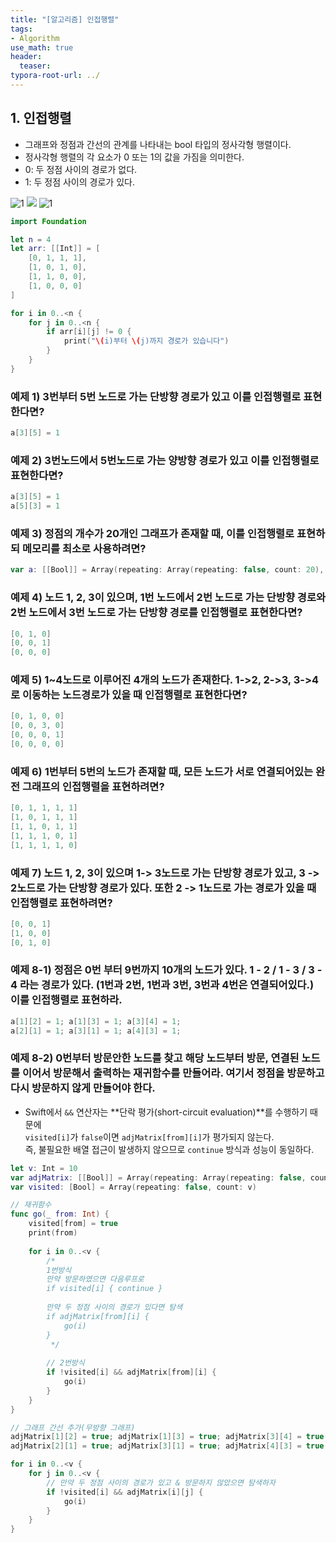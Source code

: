```yaml
---
title: "[알고리즘] 인접행렬"
tags: 
- Algorithm
use_math: true
header: 
  teaser: 
typora-root-url: ../
---
```



## 1.  인접행렬

- 그래프와 정점과 간선의 관계를 나타내는 bool 타입의 정사각형 행렬이다.
- 정사각형 행렬의 각 요소가 0 또는 1의 값을 가짐을 의미한다.
- 0: 두 정점 사이의 경로가 없다.
- 1: 두 정점 사이의 경로가 있다.



![1](../assets/img/인접행렬/1.png)
<img src="../assets/img/인접행렬/1.png"></img>
![1](../1.png)

```swift
import Foundation

let n = 4
let arr: [[Int]] = [
    [0, 1, 1, 1],
    [1, 0, 1, 0],
    [1, 1, 0, 0],
    [1, 0, 0, 0]
]

for i in 0..<n {
    for j in 0..<n {
        if arr[i][j] != 0 {
            print("\(i)부터 \(j)까지 경로가 있습니다")
        }
    }
}
```



### 예제 1) 3번부터 5번 노드로 가는 단방향 경로가 있고 이를 인접행렬로 표현한다면?

```swift
a[3][5] = 1
```

### 예제 2) 3번노드에서 5번노드로 가는 양방향 경로가 있고 이를 인접행렬로 표현한다면?

```swift
a[3][5] = 1
a[5][3] = 1
```

### 예제 3) 정점의 개수가 20개인 그래프가 존재할 때, 이를 인접행렬로 표현하되 메모리를 최소로 사용하려면?

```swift
var a: [[Bool]] = Array(repeating: Array(repeating: false, count: 20), count: 20)
```

### 예제 4) 노드 1, 2, 3이 있으며, 1번 노드에서 2번 노드로 가는 단방향 경로와 2번 노드에서 3번 노드로 가는 단방향 경로를 인접행렬로 표현한다면?

```swift
[0, 1, 0]
[0, 0, 1]
[0, 0, 0]
```

### 예제 5) 1~4노드로 이루어진 4개의 노드가 존재한다. 1->2, 2->3, 3->4로 이동하는 노드경로가 있을 때 인접행렬로 표현한다면?

```swift
[0, 1, 0, 0]
[0, 0, 3, 0]
[0, 0, 0, 1]
[0, 0, 0, 0]
```

### 예제 6) 1번부터 5번의 노드가 존재할 때, 모든 노드가 서로 연결되어있는 완전 그래프의 인접행렬을 표현하려면?

```swift
[0, 1, 1, 1, 1]
[1, 0, 1, 1, 1]
[1, 1, 0, 1, 1]
[1, 1, 1, 0, 1]
[1, 1, 1, 1, 0]
```

### 예제 7) 노드 1, 2, 3이 있으며 1-> 3노드로 가는 단방향 경로가 있고, 3 -> 2노드로 가는 단방향 경로가 있다. 또한 2 -> 1노드로 가는 경로가 있을 때 인접행렬로 표현하려면?

```swift
[0, 0, 1]
[1, 0, 0]
[0, 1, 0]
```

### 예제 8-1) 정점은 0번 부터 9번까지 10개의 노드가 있다. 1 - 2 / 1 - 3 / 3 - 4 라는 경로가 있다. (1번과 2번, 1번과 3번, 3번과 4번은 연결되어있다.) 이를 인접행렬로 표현하라.

```swift
a[1][2] = 1; a[1][3] = 1; a[3][4] = 1;
a[2][1] = 1; a[3][1] = 1; a[4][3] = 1;
```

### 예제 8-2) 0번부터 방문안한 노드를 찾고 해당 노드부터 방문, 연결된 노드를 이어서 방문해서 출력하는 재귀함수를 만들어라. 여기서 정점을 방문하고 다시 방문하지 않게 만들어야 한다.

- Swift에서 `&&` 연산자는 **단락 평가(short-circuit evaluation)**를 수행하기 때문에  
  `visited[i]`가 `false`이면 `adjMatrix[from][i]`가 평가되지 않는다.  
  즉, 불필요한 배열 접근이 발생하지 않으므로 `continue` 방식과 성능이 동일하다.

```swift
let v: Int = 10
var adjMatrix: [[Bool]] = Array(repeating: Array(repeating: false, count: v), count: v)
var visited: [Bool] = Array(repeating: false, count: v)

// 재귀함수
func go(_ from: Int) {
    visited[from] = true
    print(from)
    
    for i in 0..<v {
        /*
        1번방식
        만약 방문하였으면 다음루프로
        if visited[i] { continue }
        
        만약 두 정점 사이의 경로가 있다면 탐색
        if adjMatrix[from][i] {
            go(i)
        }
         */
        
        // 2번방식
        if !visited[i] && adjMatrix[from][i] {
            go(i)
        }
    }
}

// 그래프 간선 추가(무방향 그래프)
adjMatrix[1][2] = true; adjMatrix[1][3] = true; adjMatrix[3][4] = true;
adjMatrix[2][1] = true; adjMatrix[3][1] = true; adjMatrix[4][3] = true;

for i in 0..<v {
    for j in 0..<v {
        // 만약 두 정점 사이의 경로가 있고 & 방문하지 않았으면 탐색하자
        if !visited[i] && adjMatrix[i][j] {
            go(i)
        }
    }
}
```







